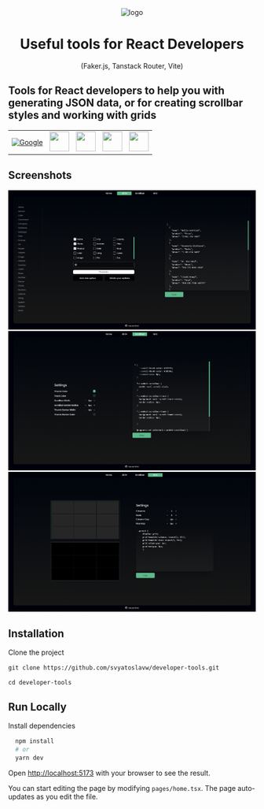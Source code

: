 <div align="center">
  <img src="https://cdn.jsdelivr.net/gh/devicons/devicon@latest/icons/react/react-original.svg" alt="logo" width="100" height="100" />

   <h1>Useful tools for React Developers</h1>
  
  <p>
  (Faker.js, Tanstack Router, Vite)
  </p>
</div>

## Tools for React developers to help you with generating JSON data, or for creating scrollbar styles and working with grids

<table align="center">
    <tr>
        <td>
<a href="#"><img src="https://cdn.jsdelivr.net/gh/devicons/devicon@latest/icons/vitejs/vitejs-original.svg" alt="Google" width="40" height="40" /></a>
        </td>
                        <td>
<a href="#"><img src="https://cdn.jsdelivr.net/gh/devicons/devicon/icons/javascript/javascript-original.svg" alt="" width="40" height="40" /></a>
        </td>
                                <td>
<a href="#"><img src="https://cdn.jsdelivr.net/gh/devicons/devicon/icons/typescript/typescript-original.svg" alt="" width="40" height="40" /></a>
        </td>
                                <td>
<a href="#"><img src="https://cdn.jsdelivr.net/gh/devicons/devicon@latest/icons/tailwindcss/tailwindcss-original.svg" alt="" width="40" height="40" /></a>
        </td>
                                        <td>
<a href="#"><img src="https://cdn.jsdelivr.net/gh/devicons/devicon@latest/icons/vercel/vercel-original.svg" alt="" width="40" height="40" /></a>
        </td>
    </tr>
</table>

## Screenshots

<div align="center">
  <a href="#"><img src="https://github.com/svyatoslavw/developer-tools/blob/main/public/1.png" alt="screenshot1" /></a><br>
  <a href="#"><img src="https://github.com/svyatoslavw/developer-tools/blob/main/public/2.png" alt="screenshot2" /></a><br>
  <a href="#"><img src="https://github.com/svyatoslavw/developer-tools/blob/main/public/3.png" alt="screenshot2" /></a><br>
</div>

## Installation

Clone the project

```
git clone https://github.com/svyatoslavw/developer-tools.git
```

```
cd developer-tools
```

<!-- Run Locally -->

## Run Locally

Install dependencies

```bash
  npm install
  # or
  yarn dev
```

Open [http://localhost:5173](http://localhost:5173) with your browser to see the result.

You can start editing the page by modifying `pages/home.tsx`. The page auto-updates as you edit the file.
